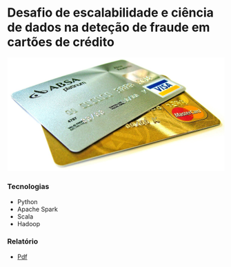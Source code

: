 # Desafio de escalabilidade e ciência de dados na deteção de fraude em cartões de crédito


![alt tag](https://github.com/andrempinho/Desafio-de-escalabilidade-e-ciencia-de-dados-na-detecao-de-fraude-em-cartoes-de-credito/blob/master/Imagem/Sreenshot.png)


### Tecnologias
* Python
* Apache Spark
* Scala
* Hadoop


### Relatório
* [Pdf](https://github.com/andrempinho/Desafio-de-escalabilidade-e-ciencia-de-dados-na-detecao-de-fraude-em-cartoes-de-credito/blob/master/Relatório.pdf)
